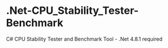 # .Net-CPU_Stability_Tester-Benchmark
C# CPU Stability Tester and Benchmark Tool - .Net 4.8.1 required
